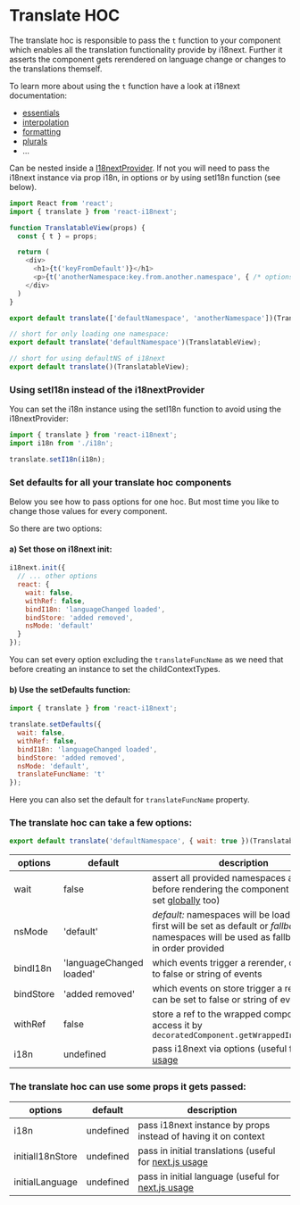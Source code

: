 # Translate HOC

The translate hoc is responsible to pass the `t` function to your component which enables all the translation functionality provide by i18next. Further it asserts the component gets rerendered on language change or changes to the translations themself.

To learn more about using the `t` function have a look at i18next documentation:

* [essentials](https://www.i18next.com/essentials.html)
* [interpolation](https://www.i18next.com/interpolation.html)
* [formatting](https://www.i18next.com/formatting.html)
* [plurals](https://www.i18next.com/plurals.html)
* ...

Can be nested inside a [I18nextProvider](/components/i18nextprovider.md). If not you will need to pass the i18next instance via prop i18n, in options or by using setI18n function \(see below\).

```js
import React from 'react';
import { translate } from 'react-i18next';

function TranslatableView(props) {
  const { t } = props;

  return (
    <div>
      <h1>{t('keyFromDefault')}</h1>
      <p>{t('anotherNamespace:key.from.another.namespace', { /* options t options */ })}</p>
    </div>
  )
}

export default translate(['defaultNamespace', 'anotherNamespace'])(TranslatableView);

// short for only loading one namespace:
export default translate('defaultNamespace')(TranslatableView);

// short for using defaultNS of i18next
export default translate()(TranslatableView);
```

### Using setI18n instead of the i18nextProvider

You can set the i18n instance using the setI18n function to avoid using the i18nextProvider:

```js
import { translate } from 'react-i18next';
import i18n from './i18n';

translate.setI18n(i18n);
```

### Set defaults for all your translate hoc components

Below you see how to pass options for one hoc. But most time you like to change those values for every component.

So there are two options:

#### a\) Set those on i18next init:

```js
i18next.init({
  // ... other options
  react: {
    wait: false,
    withRef: false,
    bindI18n: 'languageChanged loaded',
    bindStore: 'added removed',
    nsMode: 'default'
  }
});
```

You can set every option excluding the `translateFuncName` as we need that before creating an instance to set the childContextTypes.

#### b\) Use the setDefaults function:

```js
import { translate } from 'react-i18next';

translate.setDefaults({
  wait: false,
  withRef: false,
  bindI18n: 'languageChanged loaded',
  bindStore: 'added removed',
  nsMode: 'default',
  translateFuncName: 't'
});
```

Here you can also set the default for `translateFuncName` property.

### The translate hoc can take a few options:

```js
export default translate('defaultNamespace', { wait: true })(TranslatableView);
```

| options | default | description |
| --- | --- | --- |
| wait | false | assert all provided namespaces are loaded before rendering the component \(can be set [globally](/components/i18next-instance.md) too\) |
| nsMode | 'default' | _default:_ namespaces will be loaded an the first will be set as default or _fallback:_ namespaces will be used as fallbacks used in order provided |
| bindI18n | 'languageChanged loaded' | which events trigger a rerender, can be set to false or string of events |
| bindStore | 'added removed' | which events on store trigger a rerender, can be set to false or string of events |
| withRef | false | store a ref to the wrapped component and access it by `decoratedComponent.getWrappedInstance();` |
| i18n | undefined | pass i18next via options \(useful for [next.js usage](https://github.com/i18next/react-i18next/tree/master/example/nextjs) |

### The translate hoc can use some props it gets passed:

| options | default | description |
| --- | --- | --- |
| i18n | undefined | pass i18next instance by props instead of having it on context |
| initialI18nStore | undefined | pass in initial translations \(useful for [next.js usage](https://github.com/i18next/react-i18next/blob/master/example/nextjs/pages/index.js#L29) |
| initialLanguage | undefined | pass in initial language \(useful for [next.js usage](https://github.com/i18next/react-i18next/blob/master/example/nextjs/pages/index.js#L29) |



